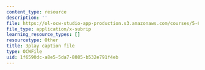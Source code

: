 ```yaml
---
content_type: resource
description: ''
file: https://ol-ocw-studio-app-production.s3.amazonaws.com/courses/5-61-physical-chemistry-fall-2017/1f6590dca8e55da78085b532e791f4eb_QkMB_0jOvVA.vtt
file_type: application/x-subrip
learning_resource_types: []
resourcetype: Other
title: 3play caption file
type: OCWFile
uid: 1f6590dc-a8e5-5da7-8085-b532e791f4eb
---
```

